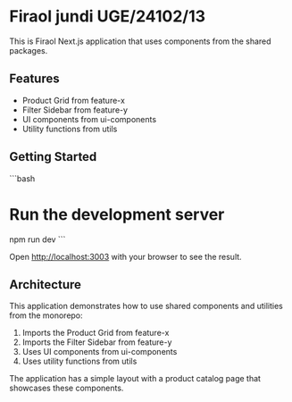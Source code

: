 # Firaol jundi  UGE/24102/13 

This is Firaol Next.js application that uses components from the shared packages.

## Features

- Product Grid from feature-x
- Filter Sidebar from feature-y
- UI components from ui-components
- Utility functions from utils

## Getting Started

\`\`\`bash
# Run the development server
npm run dev
\`\`\`

Open [http://localhost:3003](http://localhost:3003) with your browser to see the result.

## Architecture

This application demonstrates how to use shared components and utilities from the monorepo:

1. Imports the Product Grid from feature-x
2. Imports the Filter Sidebar from feature-y
3. Uses UI components from ui-components
4. Uses utility functions from utils

The application has a simple layout with a product catalog page that showcases these components.
